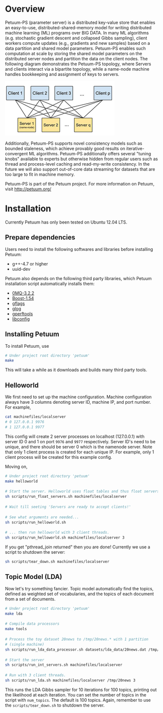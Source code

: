 # Overview

Petuum-PS (parameter server) is a distributed key-value store that enables an
easy-to-use, distributed-shared-memory model for writing distributed machine
learning (ML) programs over BIG DATA. In many ML algorithms (e.g. stochastic
gradient descent and collapsed Gibbs sampling), client workers compute updates
(e.g., gradients and new samples) based on a data partition and shared model
parameters. Petuum-PS enables such computation at scale by storing the shared
model parameters on the distributed server nodes and partition the data on the
client nodes. The following diagram demonstrates the Petuum-PS topology, where
Servers and clients interact via a bipartite topology, while a name-node
machine handles bookkeeping and assignment of keys to servers.

![Alt text](./docs/img/petuum-ps.jpg)

Additionally, Petuum-PS supports novel consistency models such as bounded
staleness, which achieve provably good results on iterative-convergent ML
algorithms. Petuum-PS additionally offers several "tuning knobs" available
to experts but otherwise hidden from regular users such as thread and
process-level caching and read-my-write consistency. In the future we will
also support out-of-core data streaming for datasets that are too large to fit
in machine memory.

Petuum-PS is part of the Petuum project. For more information on Petuum, visit
http://petuum.org/

# Installation

Currently Petuum has only been tested on Ubuntu 12.04 LTS. 

## Prepare dependencies

Users need to install the following softwares and libraries before installing 
Petuum:

* g++-4.7 or higher
* uuid-dev

Petuum also depends on the following third party libraries, which Petuum 
installation script automatically installs them:

* [0MQ-3.2.2](http://zeromq.org/)
* [Boost-1.54](http://www.boost.org/)
* [gflags](https://code.google.com/p/gflags/)
* [glog](https://code.google.com/p/google-glog/)
* [gperftools](https://code.google.com/p/gperftools/)
* [libconfig](http://www.hyperrealm.com/libconfig/)

## Installing Petuum
To install Petuum, use

``` sh
# Under project root directory 'petuum'
make
```

This will take a while as it downloads and builds many third party tools.

## Helloworld

We first need to set up the machine configuration. Machine configuration
always have 3 columns denoting server ID, machine IP, and port number. For
example,

``` sh
cat machinefiles/localserver
# 0 127.0.0.1 9976
# 1 127.0.0.1 9977
```

This config will create 2 server processes on localhost (127.0.0.1) with
server ID 0 and 1 on port `9976` and `9977` respectively. Server ID's need to
be unique, and there should be server 0 which is the namenode server. Note
that only 1 client process is created for each unique IP. For example, only 1
client process will be created for this example config.

Moving on,

``` sh
# Under project root directory 'petuum'
make helloworld

# Start the server. Helloworld uses float tables and thus float servers.
sh scripts/run_float_servers.sh machinefiles/localserver

# Wait till seeting 'Servers are ready to accept clients!'

# See what arguments are needed...
sh scripts/run_helloworld.sh

# ... then run helloworld with 3 client threads.
sh scripts/run_helloworld.sh machinefiles/localserver 3
```

If you get "pthread_join returned" then you are done! Currently we use a
script to shutdown the server:

``` sh
sh scripts/tear_down.sh machinefiles/localserver
```

## Topic Model (LDA)

Now let's try something fancier. Topic model automatically find the topics,
defined as weighted set of vocabularies, and the topics of each document from
a set of documents.

``` sh
# Under project root directory 'petuum'
make lda

# Compile data processors
make tools

# Process the toy dataset 20news to /tmp/20news.* with 1 partition 
# (single machine)
sh scripts/run_lda_data_processor.sh datasets/lda_data/20news.dat /tmp/20news 1

# Start the server
sh scripts/run_int_servers.sh machinefiles/localserver

# Run with 3 client threads.
sh scripts/run_lda.sh machinefiles/localserver /tmp/20news 3
```

This runs the LDA Gibbs sampler for 10 iterations for 100 topics, printing out
the likelihood at each iteration. You can set the number of topics in the
script with `num_topics`. The default is 100 topics. Again, remember to use the
`scripts/tear_down.sh` to shutdown the server.

